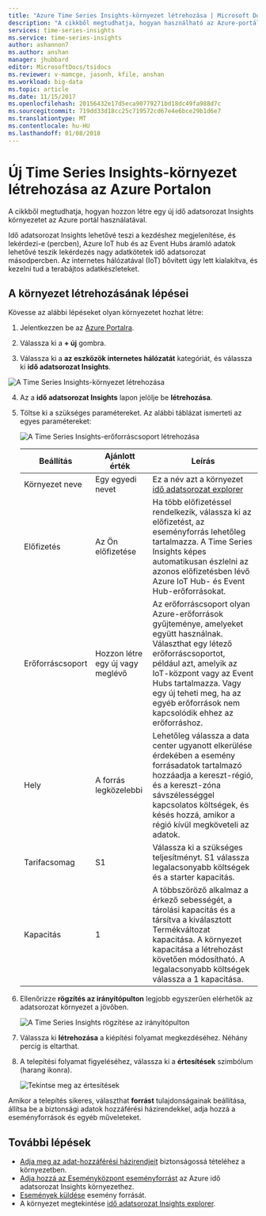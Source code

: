 ```yaml
---
title: "Azure Time Series Insights-környezet létrehozása | Microsoft Docs"
description: "A cikkből megtudhatja, hogyan használható az Azure-portálon hozzon létre egy új idő adatsorozat Insights környezetet."
services: time-series-insights
ms.service: time-series-insights
author: ashannon7
ms.author: anshan
manager: jhubbard
editor: MicrosoftDocs/tsidocs
ms.reviewer: v-mamcge, jasonh, kfile, anshan
ms.workload: big-data
ms.topic: article
ms.date: 11/15/2017
ms.openlocfilehash: 20156432e17d5eca90779271bd18dc49fa988d7c
ms.sourcegitcommit: 719dd33d18cc25c719572cd67e4e6bce29b1d6e7
ms.translationtype: MT
ms.contentlocale: hu-HU
ms.lasthandoff: 01/08/2018
---
```

# <a name="create-a-new-time-series-insights-environment-in-the-azure-portal"></a>Új Time Series Insights-környezet létrehozása az Azure Portalon
A cikkből megtudhatja, hogyan hozzon létre egy új idő adatsorozat Insights környezetet az Azure portál használatával.

Idő adatsorozat Insights lehetővé teszi a kezdéshez megjelenítése, és lekérdezi-e (percben), Azure IoT hub és az Event Hubs áramló adatok lehetővé teszik lekérdezés nagy adatkötetek idő adatsorozat másodpercben.  Az internetes hálózatával (IoT) bővített úgy lett kialakítva, és kezelni tud a terabájtos adatkészleteket.

## <a name="steps-to-create-the-environment"></a>A környezet létrehozásának lépései
Kövesse az alábbi lépéseket olyan környezetet hozhat létre:

1.  Jelentkezzen be az [Azure Portalra](https://portal.azure.com).

2.  Válassza ki a **+ új** gombra.

3.  Válassza ki a **az eszközök internetes hálózatát** kategóriát, és válassza ki **idő adatsorozat Insights**.

   ![A Time Series Insights-környezet létrehozása](media/time-series-insights-get-started/1-new-tsi.png)

4.  Az a **idő adatsorozat Insights** lapon jelölje be **létrehozása**.

5. Töltse ki a szükséges paramétereket. Az alábbi táblázat ismerteti az egyes paramétereket:
   
   ![A Time Series Insights-erőforráscsoport létrehozása](media/time-series-insights-get-started/2-create-tsi.png)
   
   Beállítás|Ajánlott érték|Leírás
   ---|---|---
   Környezet neve | Egy egyedi nevet | Ez a név azt a környezet [idő adatsorozat explorer](https://insights.timeseries.azure.com)
   Előfizetés | Az Ön előfizetése | Ha több előfizetéssel rendelkezik, válassza ki az előfizetést, az eseményforrás lehetőleg tartalmazza. A Time Series Insights képes automatikusan észlelni az azonos előfizetésben lévő Azure IoT Hub- és Event Hub-erőforrásokat.
   Erőforráscsoport | Hozzon létre egy új vagy meglévő | Az erőforráscsoport olyan Azure-erőforrások gyűjteménye, amelyeket együtt használnak. Választhat egy létező erőforráscsoportot, például azt, amelyik az IoT-központ vagy az Event Hubs tartalmazza. Vagy egy új teheti meg, ha az egyéb erőforrások nem kapcsolódik ehhez az erőforráshoz.
   Hely | A forrás legközelebbi | Lehetőleg válassza a data center ugyanott elkerülése érdekében a esemény forrásadatok tartalmazó hozzáadja a kereszt-régió, és a kereszt-zóna sávszélességgel kapcsolatos költségek, és késés hozzá, amikor a régió kívül megköveteli az adatok.
   Tarifacsomag | S1 | Válassza ki a szükséges teljesítményt. S1 válassza legalacsonyabb költségek és a starter kapacitás.
   Kapacitás | 1 | A többszöröző alkalmaz a érkező sebességét, a tárolási kapacitás és a társítva a kiválasztott Termékváltozat kapacitása.  A környezet kapacitása a létrehozást követően módosítható. A legalacsonyabb költségek válassza a 1 kapacitása. 
  
6. Ellenőrizze **rögzítés az irányítópulton** legjobb egyszerűen elérhetők az adatsorozat környezet a jövőben.

   ![A Time Series Insights rögzítése az irányítópulton](media/time-series-insights-get-started/3-pin-create.png)

7. Válassza ki **létrehozása** a kiépítési folyamat megkezdéséhez. Néhány percig is eltarthat.

8. A telepítési folyamat figyeléséhez, válassza ki a **értesítések** szimbólum (harang ikonra).

   ![Tekintse meg az értesítések](media/time-series-insights-get-started/4-notifications.png)

Amikor a telepítés sikeres, választhat **forrást** tulajdonságainak beállítása, állítsa be a biztonsági adatok hozzáférési házirendekkel, adja hozzá a eseményforrások és egyéb műveleteket.

## <a name="next-steps"></a>További lépések
* [Adja meg az adat-hozzáférési házirendjeit](time-series-insights-data-access.md) biztonságossá tételéhez a környezetben.
* [Adja hozzá az Eseményközpont eseményforrást](time-series-insights-how-to-add-an-event-source-eventhub.md) az Azure idő adatsorozat Insights környezethez. 
* [Események küldése](time-series-insights-send-events.md) esemény forrását.
* A környezet megtekintése [idő adatsorozat Insights explorer](https://insights.timeseries.azure.com).
